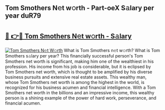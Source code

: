 ## Tom Smothers N𝚎t w𝚘rth - Part-oeX S𝚊lary per year duR79

# <h2><a href="http://gc1jsm.nevu.top/?p=Tom+Smothers">🔗 👉🔴 Tom Smothers N𝚎t w𝚘rth - S𝚊lary</a></h2>

[![Tom Smothers N𝚎t W𝚘rth](https://i.imgur.com/Oavwk0R.jpeg)](http://gc1jsm.nevu.top/?p=Tom+Smothers)
What is Tom Smothers n𝚎t w𝚘rth? What is Tom Smothers s𝚊lary per year?
This financially successful person's Tom Smothers net worth is significant, making him one of the wealthiest in his profession. His income from his job is considerable, but it is eclipsed by Tom Smothers net worth, which is thought to be amplified by his diverse business pursuits and extensive real estate assets. This wealthy man, whose Tom Smothers net worth is among the highest in the world, is recognized for his business acumen and financial intelligence. With a Tom Smothers net worth in the billions and an impressive income, this wealthy person is a shining example of the power of hard work, perseverance, and financial acumen.
